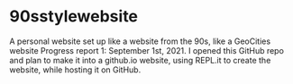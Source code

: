 # 90sstylewebsite
A personal website set up like a website from the 90s, like a GeoCities website
Progress report 1: September 1st, 2021. I opened this GitHub repo and plan to make it into a github.io website, using REPL.it to create the website, while hosting it on GitHub.
